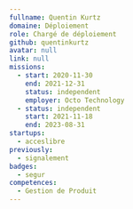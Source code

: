 ```yaml
---
fullname: Quentin Kurtz
domaine: Déploiement
role: Chargé de déploiement
github: quentinkurtz
avatar: null
link: null
missions:
  - start: 2020-11-30
    end: 2021-12-31
    status: independent
    employer: Octo Technology
  - status: independent
    start: 2021-11-18
    end: 2023-08-31
startups:
  - acceslibre
previously:
  - signalement
badges:
  - segur
competences:
  - Gestion de Produit
---
```

